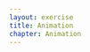 ```yaml
---
layout: exercise
title: Animation
chapter: Animation
---
```


<canvas class="example chapter" filepath="{{ '/sketches/helloworld0/helloworld0.pde' | prepend: site.baseurl }}"></canvas>